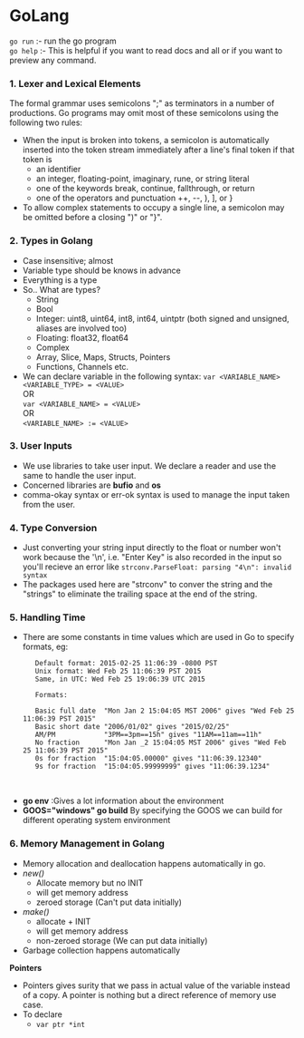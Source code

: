 # GoLang

`go run` :- run the go program <br/>
`go help` :- This is helpful if you want to read docs and all or if you want to preview any command.
### 1. Lexer and Lexical Elements 
   The formal grammar uses semicolons ";" as terminators in a number of productions. Go programs may omit most of these semicolons using the following two rules:
   - When the input is broken into tokens, a semicolon is automatically inserted into the token stream immediately after a line's final token if that token is 
     - an identifier
     - an integer, floating-point, imaginary, rune, or string literal
     - one of the keywords break, continue, fallthrough, or return 
     - one of the operators and punctuation ++, --, ), ], or }
   - To allow complex statements to occupy a single line, a semicolon may be omitted before a closing ")" or "}".
### 2. Types in Golang
   - Case insensitive; almost
   - Variable type should be knows in advance
   - Everything is a type
   - So.. What are types?
      - String
      - Bool
      - Integer: uint8, uint64, int8, int64, uintptr (both signed and unsigned, aliases are involved too)
      - Floating: float32, float64
      - Complex 
      - Array, Slice, Maps, Structs, Pointers
      - Functions, Channels etc.
   - We can declare variable in the following syntax:
            ```var <VARIABLE_NAME> <VARIABLE_TYPE> = <VALUE>``` <br/>
                        OR<br/>
            ```var <VARIABLE_NAME> = <VALUE>``` <br/>
                        OR<br/>
            ```<VARIABLE_NAME> := <VALUE>``` <br/>
### 3. User Inputs 
   - We use libraries to take user input. We declare a reader and use the same to handle the user input.
   - Concerned libraries are **bufio** and **os**
   - comma-okay syntax or err-ok syntax is used to manage the input taken from the user.
### 4. Type Conversion
   -  Just converting your string input directly to the float or number won't work because the '\n', i.e. "Enter Key" is also recorded in the input so you'll recieve an error like `strconv.ParseFloat: parsing "4\n": invalid syntax`
   -  The packages used here are "strconv" to conver the string and the "strings" to eliminate the trailing space at the end of the string.

### 5. Handling Time
   - There are some constants in time values which are used in Go to specify formats, eg:
      ```
         Default format: 2015-02-25 11:06:39 -0800 PST
         Unix format: Wed Feb 25 11:06:39 PST 2015
         Same, in UTC: Wed Feb 25 19:06:39 UTC 2015

         Formats:

         Basic full date  "Mon Jan 2 15:04:05 MST 2006" gives "Wed Feb 25 11:06:39 PST 2015"
         Basic short date "2006/01/02" gives "2015/02/25"
         AM/PM            "3PM==3pm==15h" gives "11AM==11am==11h"
         No fraction      "Mon Jan _2 15:04:05 MST 2006" gives "Wed Feb 25 11:06:39 PST 2015"
         0s for fraction  "15:04:05.00000" gives "11:06:39.12340"
         9s for fraction  "15:04:05.99999999" gives "11:06:39.1234" 
<br/>

- **go env** :Gives a lot information about the environment
- **GOOS="windows" go build** By specifying the GOOS we can build for different operating system environment

### 6. Memory Management in Golang

- Memory allocation and deallocation happens automatically in go.
- *new()*
  - Allocate memory but no INIT
  - will get memory address
  - zeroed storage (Can't put data initially)
- *make()*
  - allocate + INIT
  - will get memory address
  - non-zeroed storage (We can put data initially)
- Garbage collection happens automatically

**Pointers**
   - Pointers gives surity that we pass in actual value of the variable instead of a copy. A pointer is nothing but a direct reference of memory use case.
   - To declare 
     - `var ptr *int`